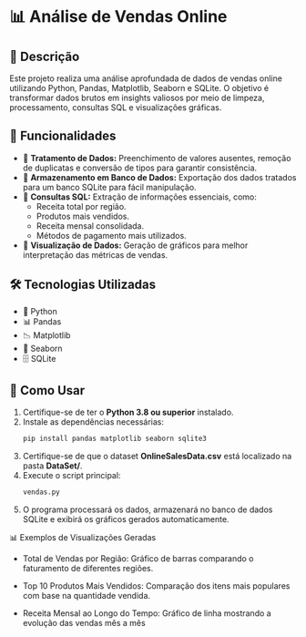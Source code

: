 # 📊 Análise de Vendas Online

## 📝 Descrição
Este projeto realiza uma análise aprofundada de dados de vendas online utilizando Python, Pandas, Matplotlib, Seaborn e SQLite. O objetivo é transformar dados brutos em insights valiosos por meio de limpeza, processamento, consultas SQL e visualizações gráficas.

## 🚀 Funcionalidades
- 🔹 **Tratamento de Dados:** Preenchimento de valores ausentes, remoção de duplicatas e conversão de tipos para garantir consistência.
- 🔹 **Armazenamento em Banco de Dados:** Exportação dos dados tratados para um banco SQLite para fácil manipulação.
- 🔹 **Consultas SQL:** Extração de informações essenciais, como:
  - Receita total por região.
  - Produtos mais vendidos.
  - Receita mensal consolidada.
  - Métodos de pagamento mais utilizados.
- 🔹 **Visualização de Dados:** Geração de gráficos para melhor interpretação das métricas de vendas.

## 🛠️ Tecnologias Utilizadas
- 🐍 Python
- 📊 Pandas
- 📉 Matplotlib
- 🎨 Seaborn
- 🗄️ SQLite

## 📌 Como Usar
1. Certifique-se de ter o **Python 3.8 ou superior** instalado.
2. Instale as dependências necessárias:
   ```bash
   pip install pandas matplotlib seaborn sqlite3
   ```
3. Certifique-se de que o dataset **OnlineSalesData.csv** está localizado na pasta **DataSet/**.
4. Execute o script principal:
   ```bash
   vendas.py
   ```
5. O programa processará os dados, armazenará no banco de dados SQLite e exibirá os gráficos gerados automaticamente.

📊 Exemplos de Visualizações Geradas
- Total de Vendas por Região: Gráfico de barras comparando o faturamento de diferentes regiões.

- Top 10 Produtos Mais Vendidos: Comparação dos itens mais populares com base na quantidade vendida.

- Receita Mensal ao Longo do Tempo: Gráfico de linha mostrando a evolução das vendas mês a mês
